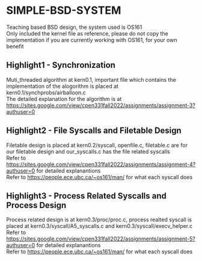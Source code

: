 # SIMPLE-BSD-SYSTEM
Teaching based BSD design, the system used is OS161 </br>
Only included the kernel file as reference, please do not copy the implementation if you are currently working with OS161, for your own benefit</br>

## Highlight1 - Synchronization
Muti_threaded algorithm at kern0.1, important file which contains the implementation of the alogorithm is placed at kern0.1/synchprobs/airballoon.c</br>
The detailed explanation for the algorithm is at https://sites.google.com/view/cpen331fall2022/assignments/assignment-3?authuser=0</br>

## Highlight2 - File Syscalls and Filetable Design
Filetable design is placed at kern0.2/syscall, openfile.c, filetable.c are for our filetable design and our_syscalls.c has the file related syscalls</br>
Refer to https://sites.google.com/view/cpen331fall2022/assignments/assignment-4?authuser=0 for detailed explanantions </br>
Refer to https://people.ece.ubc.ca/~os161/man/ for what each syscall does </br>

## Highlight3 - Process Related Syscalls and Process Design
Process related design is at kern0.3/proc/proc.c, process realted syscall is placed at kern0.3/syscall/A5_syscalls.c and kern0.3/syscall/execv_helper.c</br>
Refer to https://sites.google.com/view/cpen331fall2022/assignments/assignment-5?authuser=0 for detailed explanantions </br>
Refer to https://people.ece.ubc.ca/~os161/man/ for what each syscall does </br>
